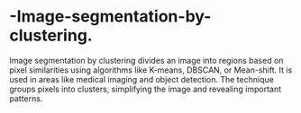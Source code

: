 # -Image-segmentation-by-clustering.
Image segmentation by clustering divides an image into regions based on pixel similarities using algorithms like K-means, DBSCAN, or Mean-shift. It is used in areas like medical imaging and object detection. The technique groups pixels into clusters, simplifying the image and revealing important patterns.
